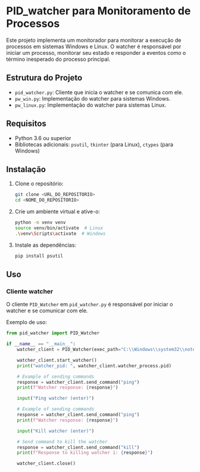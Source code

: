 # PID_watcher para Monitoramento de Processos

Este projeto implementa um monitorador para monitorar a execução de processos em sistemas Windows e Linux. O watcher é responsável por iniciar um processo, monitorar seu estado e responder a eventos como o término inesperado do processo principal.

## Estrutura do Projeto

- `pid_watcher.py`: Cliente que inicia o watcher e se comunica com ele.
- `pw_win.py`: Implementação do watcher para sistemas Windows.
- `pw_linux.py`: Implementação do watcher para sistemas Linux.

## Requisitos

- Python 3.6 ou superior
- Bibliotecas adicionais: `psutil`, `tkinter` (para Linux), `ctypes` (para Windows)

## Instalação

1. Clone o repositório:
    ```sh
    git clone <URL_DO_REPOSITORIO>
    cd <NOME_DO_REPOSITORIO>
    ```

2. Crie um ambiente virtual e ative-o:
    ```sh
    python -m venv venv
    source venv/bin/activate  # Linux
    .\venv\Scripts\activate  # Windows
    ```

3. Instale as dependências:
    ```sh
    pip install psutil
    ```

## Uso

### Cliente watcher

O cliente `PID_Watcher` em `pid_watcher.py` é responsável por iniciar o watcher e se comunicar com ele.

Exemplo de uso:
```python
from pid_watcher import PID_Watcher

if __name__ == "__main__":
    watcher_client = PID_Watcher(exec_path="C:\\Windows\\system32\\notepad.exe", port=5001)

    watcher_client.start_watcher()
    print("watcher_pid: ", watcher_client.watcher_process.pid)

    # Example of sending commands
    response = watcher_client.send_command("ping")
    print(f"Watcher response: {response}")

    input("Ping watcher (enter)")

    # Example of sending commands
    response = watcher_client.send_command("ping")
    print(f"Watcher response: {response}")

    input("Kill watcher (enter)")

    # Send command to kill the watcher
    response = watcher_client.send_command("kill")
    print(f"Response to killing watcher 1: {response}")

    watcher_client.close()
```